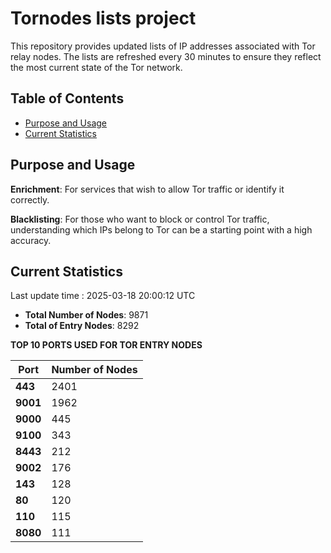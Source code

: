 # Tornodes lists project

This repository provides updated lists of IP addresses associated with Tor relay nodes. The lists are refreshed every 30 minutes to ensure they reflect the most current state of the Tor network.

## Table of Contents

- [Purpose and Usage](#purpose-and-usage)
- [Current Statistics](#current-statistics)


## Purpose and Usage

**Enrichment**: For services that wish to allow Tor traffic or identify it correctly.

**Blacklisting**: For those who want to block or control Tor traffic, understanding which IPs belong to Tor can be a starting point with a high accuracy.

## Current Statistics

Last update time : 2025-03-18 20:00:12 UTC

- **Total Number of Nodes**: 9871
- **Total of Entry Nodes**: 8292

**TOP 10 PORTS USED FOR TOR ENTRY NODES**

| **Port** | **Number of Nodes** |
|------|-----------------|
| **443**   | 2401  |
| **9001**   | 1962  |
| **9000**   | 445  |
| **9100**   | 343  |
| **8443**   | 212  |
| **9002**   | 176  |
| **143**   | 128  |
| **80**   | 120  |
| **110**   | 115  |
| **8080**   | 111  |

